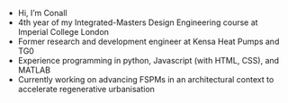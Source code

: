 - Hi, I’m Conall
- 4th year of my Integrated-Masters Design Engineering course at Imperial College London
- Former research and development engineer at Kensa Heat Pumps and TG0
- Experience programming in python, Javascript (with HTML, CSS), and MATLAB
- Currently working on advancing FSPMs in an architectural context to accelerate regenerative urbanisation

<!---
Conall66/Conall66 is a ✨ special ✨ repository because its `README.md` (this file) appears on your GitHub profile.
You can click the Preview link to take a look at your changes.
--->
